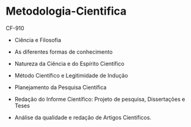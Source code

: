 # Metodologia-Cientifica

CF-910

- Ciência e Filosofia

- As diferentes formas de conhecimento

- Natureza da Ciência e do Espírito Científico

- Método Científico e Legitimidade de Indução

- Planejamento da Pesquisa Científica

- Redação do Informe Científico: Projeto de pesquisa, Dissertações e Teses

- Análise da qualidade e redação de Artigos Científicos.
